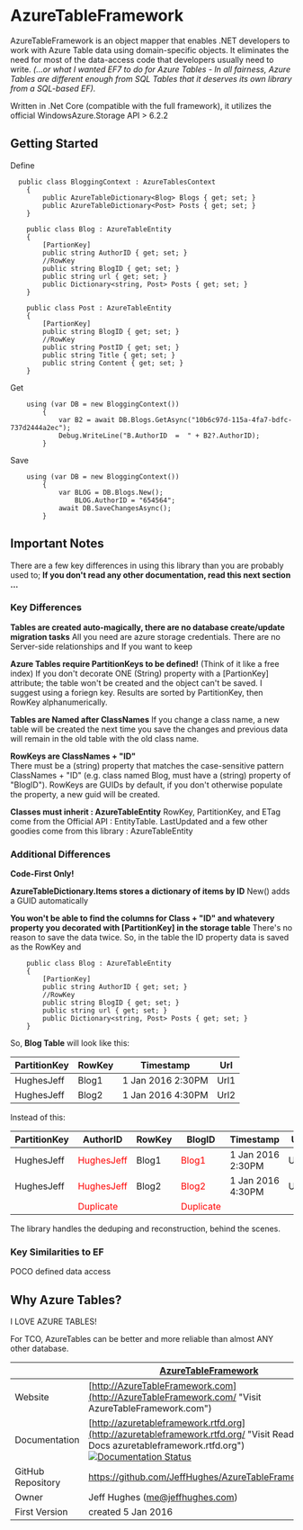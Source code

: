# AzureTableFramework 

AzureTableFramework is an object mapper that enables .NET developers to work with Azure Table data using domain-specific objects. It eliminates the need for most of the data-access code that developers usually need to write.
_(...or what I wanted EF7 to do for Azure Tables - In all fairness, Azure Tables are different enough from SQL Tables that it deserves its own library from a SQL-based EF)._

Written in .Net Core (compatible with the full framework), it utilizes the official WindowsAzure.Storage API > 6.2.2


## Getting Started

Define
```
  public class BloggingContext : AzureTablesContext
    {
        public AzureTableDictionary<Blog> Blogs { get; set; }
        public AzureTableDictionary<Post> Posts { get; set; }
    }

    public class Blog : AzureTableEntity
    {
        [PartionKey]
        public string AuthorID { get; set; }
        //RowKey
        public string BlogID { get; set; }
        public string url { get; set; }
        public Dictionary<string, Post> Posts { get; set; }
    }

    public class Post : AzureTableEntity
    {
        [PartionKey]
        public string BlogID { get; set; }
        //RowKey
        public string PostID { get; set; }
        public string Title { get; set; }
        public string Content { get; set; }
    }
```

Get
```
	using (var DB = new BloggingContext())
        {
            var B2 = await DB.Blogs.GetAsync("10b6c97d-115a-4fa7-bdfc-737d2444a2ec");
            Debug.WriteLine("B.AuthorID  =  " + B2?.AuthorID);
        }
```

Save
```
    using (var DB = new BloggingContext())
        {
            var BLOG = DB.Blogs.New();
	            BLOG.AuthorID = "654564";
	        await DB.SaveChangesAsync();
        }
```
## Important Notes

There are a few key differences in using this library than you are probably used to; 
**If you don't read any other documentation, read this next section ...** 

### Key Differences

**Tables are created auto-magically, there are no database create/update migration tasks**
All you need are azure storage credentials.
There are no Server-side relationships and
If you want to keep

**Azure Tables require PartitionKeys to be defined!**
(Think of it like a free index)
If you don't decorate ONE (String) property with a [PartionKey] attribute; the table won't be created and the object can't be saved.
I suggest using a foriegn key.
Results are sorted by PartitionKey, then RowKey alphanumerically.  

**Tables are Named after ClassNames**
If you change a class name, a new table will be created the next time you save the changes and previous data will remain in the old table with the old class name.

**RowKeys are ClassNames + "ID"**  
There must be a (string) property that matches the case-sensitive pattern  ClassNames + "ID" (e.g. class named Blog, must have a (string) property of "BlogID").
RowKeys are GUIDs by default, if you don't otherwise populate the property, a new guid will be created.

**Classes must inherit : AzureTableEntity**
RowKey, PartitionKey, and ETag come from the Official API : EntityTable.
LastUpdated and a few other goodies come from this library : AzureTableEntity

### Additional Differences



**Code-First Only!**

**AzureTableDictionary.Items stores a dictionary of items by ID**
New() adds a GUID automatically

**You won't be able to find the columns for Class + "ID" and whatevery property you decorated with [PartitionKey] in the storage table**
	There's no reason to save the data twice.  So, in the table the ID property data is saved as the RowKey and  
	
```
    public class Blog : AzureTableEntity
    {
        [PartionKey]
        public string AuthorID { get; set; }
        //RowKey
        public string BlogID { get; set; }
        public string url { get; set; }
        public Dictionary<string, Post> Posts { get; set; }
    }   
```

So, **Blog Table** will look like this:


|PartitionKey|RowKey|Timestamp|Url|
|-----|------|------|------|
|HughesJeff|Blog1|1 Jan 2016 2:30PM|Url1|
|HughesJeff|Blog2|1 Jan 2016 4:30PM|Url2|

Instead of this:


|PartitionKey|AuthorID|RowKey|BlogID|Timestamp|Url|
|-----|------|------|------|------|------|
|HughesJeff|<span style="color:red">HughesJeff</span>|Blog1|<span style="color:red">Blog1</span>|1 Jan 2016 2:30PM|Url1|
|HughesJeff|<span style="color:red">HughesJeff</span>|Blog2|<span style="color:red">Blog2</span>|1 Jan 2016 4:30PM|Url2|
|	|<span style="color:red">Duplicate</span>| |<span style="color:red">Duplicate</span>| | |


The library handles the deduping and reconstruction, behind the scenes.


### Key Similarities to EF

POCO defined data access


## Why Azure Tables?

I LOVE AZURE TABLES!

For TCO, AzureTables can be better and more reliable than almost ANY other database.

	 

|   | [AzureTableFramework](http://AzureTableFramework.com/ "Visit AzureTableFramework.com")	 |
| --------- | ----------- |
| Website | [http://AzureTableFramework.com](http://AzureTableFramework.com/ "Visit AzureTableFramework.com")	 |
| Documentation		|  [http://azuretableframework.rtfd.org](http://azuretableframework.rtfd.org/ "Visit Read the Docs azuretableframework.rtfd.org")   [![Documentation Status](https://readthedocs.org/projects/azuretableframework/badge/?version=latest)](http://azuretableframework.readthedocs.org/en/latest/?badge=latest) |
| GitHub Repository	| https://github.com/JeffHughes/AzureTableFramework.git |
| Owner		| Jeff Hughes (me@jeffhughes.com) |
| First Version	|  created 5 Jan 2016  |


